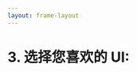 ```yaml
---
layout: frame-layout
---
```


# 3. 选择您喜欢的 UI:

<RadioGroup>

<RadioCard href="/zh/guide/cross/expo.html#blank" label="Blank" icon="https://cdn.svgporn.com/logos/css-3.svg" />

</RadioGroup>
